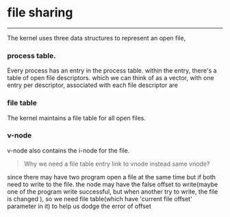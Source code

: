 # file sharing

---

The kernel uses three data structures to represent an open file,

### process table.

Every process has an entry in the process table. within the entry, there's a table of open file descriptors. which we can think of as a vector, with one entry per descriptor, associated with each file descriptor are

### file table

The kernel maintains a file table for all open files.

### v-node

v-node also contains the i-node for the file.

> Why we need a file table entry link to vnode instead same vnode?

since there may have two program open a file at the same time but if both need to write to the file. the node may have the false offset to write(maybe one of the program write successful, but when another try to write, the file is changed ), so we need file table(which have 'current file offset' parameter in it) to help us dodge the error of offset
